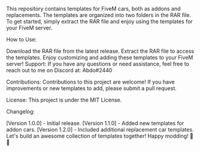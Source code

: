 This repository contains templates for FiveM cars, both as addons and replacements. The templates are organized into two folders in the RAR file. To get started, simply extract the RAR file and enjoy using the templates for your FiveM server.

How to Use:

Download the RAR file from the latest release.
Extract the RAR file to access the templates.
Enjoy customizing and adding these templates to your FiveM server!
Support:
If you have any questions or need assistance, feel free to reach out to me on Discord at: Abdo#2440

Contributions:
Contributions to this project are welcome! If you have improvements or new templates to add, please submit a pull request.

License:
This project is under the MIT License.

Changelog:

[Version 1.0.0] - Initial release.
[Version 1.1.0] - Added new templates for addon cars.
[Version 1.2.0] - Included additional replacement car templates.
Let's build an awesome collection of templates together! Happy modding! 🚗💨
